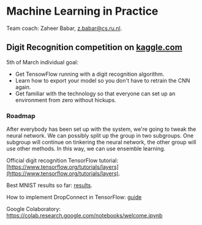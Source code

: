# Machine Learning in Practice

Team coach: Zaheer Babar, [z.babar@cs.ru.nl](z.babar@cs.ru.nl).


## Digit Recognition competition on [kaggle.com](https://kaggle.com/)
5th of March individual goal:
* Get TensowFlow running with a digit recognition algorithm. 
* Learn how to export your model so you don't have to retrain the CNN again.
* Get familiar with the technology so that everyone can set up an environment from zero without hickups.


### Roadmap
After everybody has been set up with the system, we're going to tweak the neural network. 
We can possibly split up the group in two subgroups. One subgroup will continue on tinkering the neural network, the other group will use other methods. In this way, we can use ensemble learning.

Official digit recognition TensorFlow tutorial: [https://www.tensorflow.org/tutorials/layers](https://www.tensorflow.org/tutorials/layers).

Best MNIST results so far: 
[results](http://rodrigob.github.io/are_we_there_yet/build/classification_datasets_results.html#4d4e495354).

How to implement DropConnect in TensorFlow: 
[guide](https://nickcdryan.wordpress.com/2017/06/13/dropconnect-implementation-in-python-and-tensorflow/)

Google Colaboratory: https://colab.research.google.com/notebooks/welcome.ipynb
